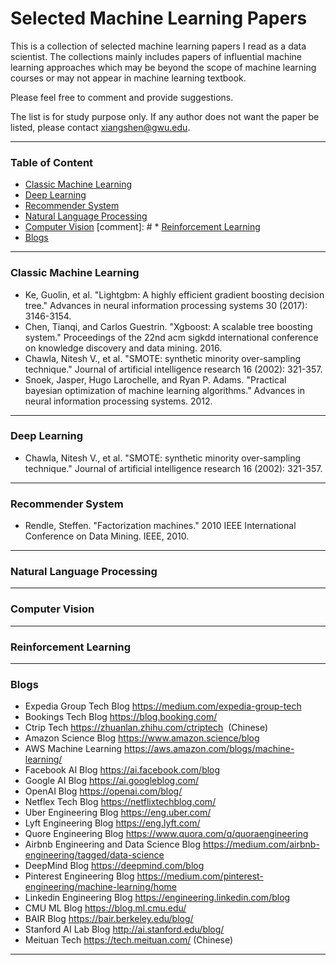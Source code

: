 # Selected Machine Learning Papers

This is a collection of selected machine learning papers I read as a data scientist. The collections mainly includes papers of influential machine learning approaches which may be beyond the scope of machine learning courses or may not appear in machine learning textbook. 

Please feel free to comment and provide suggestions. 

The list is for study purpose only. If any author does not want the paper be listed, please contact xiangshen@gwu.edu. 


***

### Table of Content
* [Classic Machine Learning](https://github.com/sx910604/Selected_ML_Papers#Classic-Machine-Learning)
* [Deep Learning](https://github.com/sx910604/Selected_ML_Papers#Deep-Learning)
* [Recommender System](https://github.com/sx910604/Selected_ML_Papers#Recommender-System)
* [Natural Language Processing](https://github.com/sx910604/Selected_ML_Papers#NLP)
* [Computer Vision](https://github.com/sx910604/Selected_ML_Papers#CV)
[comment]: # * [Reinforcement Learning](https://github.com/sx910604/Selected_ML_Papers#RL)
* [Blogs](https://github.com/sx910604/Selected_ML_Papers#Blogs)

***

### Classic Machine Learning
* Ke, Guolin, et al. "Lightgbm: A highly efficient gradient boosting decision tree." Advances in neural information processing systems 30 (2017): 3146-3154.
* Chen, Tianqi, and Carlos Guestrin. "Xgboost: A scalable tree boosting system." Proceedings of the 22nd acm sigkdd international conference on knowledge discovery and data mining. 2016.
* Chawla, Nitesh V., et al. "SMOTE: synthetic minority over-sampling technique." Journal of artificial intelligence research 16 (2002): 321-357.
* Snoek, Jasper, Hugo Larochelle, and Ryan P. Adams. "Practical bayesian optimization of machine learning algorithms." Advances in neural information processing systems. 2012.

***

### Deep Learning
* Chawla, Nitesh V., et al. "SMOTE: synthetic minority over-sampling technique." Journal of artificial intelligence research 16 (2002): 321-357.


***

### Recommender System
* Rendle, Steffen. "Factorization machines." 2010 IEEE International Conference on Data Mining. IEEE, 2010.

***

### Natural Language Processing


***

### Computer Vision


***

### Reinforcement Learning


***

### Blogs
* Expedia Group Tech Blog https://medium.com/expedia-group-tech
* Bookings Tech Blog https://blog.booking.com/
* Ctrip Tech https://zhuanlan.zhihu.com/ctriptech  (Chinese)
* Amazon Science Blog https://www.amazon.science/blog
* AWS Machine Learning https://aws.amazon.com/blogs/machine-learning/
* Facebook AI Blog https://ai.facebook.com/blog
* Google AI Blog https://ai.googleblog.com/
* OpenAI Blog https://openai.com/blog/
* Netflex Tech Blog https://netflixtechblog.com/
* Uber Engineering Blog https://eng.uber.com/
* Lyft Engineering Blog https://eng.lyft.com/
* Quore Engineering Blog https://www.quora.com/q/quoraengineering
* Airbnb Engineering and Data Science Blog https://medium.com/airbnb-engineering/tagged/data-science
* DeepMind Blog https://deepmind.com/blog
* Pinterest Engineering Blog https://medium.com/pinterest-engineering/machine-learning/home
* Linkedin Engineering Blog https://engineering.linkedin.com/blog
* CMU ML Blog https://blog.ml.cmu.edu/
* BAIR Blog https://bair.berkeley.edu/blog/
* Stanford AI Lab Blog http://ai.stanford.edu/blog/
* Meituan Tech https://tech.meituan.com/ (Chinese)

***
